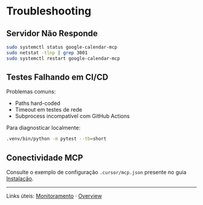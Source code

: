 # Troubleshooting

## Servidor Não Responde

```bash
sudo systemctl status google-calendar-mcp
sudo netstat -tlnp | grep 3001
sudo systemctl restart google-calendar-mcp
```

## Testes Falhando em CI/CD

Problemas comuns:

- Paths hard-coded
- Timeout em testes de rede
- Subprocess incompatível com GitHub Actions

Para diagnosticar localmente:

```bash
.venv/bin/python -m pytest --tb=short
```

## Conectividade MCP

Consulte o exemplo de configuração `.cursor/mcp.json` presente no guia
[Instalação](../installation.md).

---

Links úteis: [Monitoramento](monitoring_maintenance.md) · [Overview](../overview.md)
